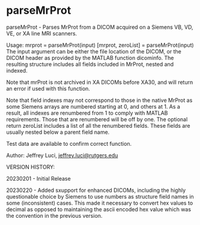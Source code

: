 # parseMrProt

 parseMrProt - Parses MrProt from a DICOM acquired on a Siemens VB, VD,
 VE, or XA line MRI scanners.

 Usage:  mrprot = parseMrProt(input)
        [mrprot, zeroList] = parseMrProt(input)
 The input argument can be either the file location of the DICOM, or the
 DICOM header as provided by the MATLAB function dicominfo. The resulting 
 structure includes all fields included in MrProt, nested and indexed.
 
 Note that mrProt is not archived in XA DICOMs before XA30, and will return
 an error if used with this function.
 
 Note that field indexes may not correspond to those in the native MrProt 
 as some Siemens arrays are numbered starting at 0, and others at 1. As a
 result, all indexes are renumbered from 1 to comply with MATLAB
 requirements. Those that are renumbered will be off by one. The optional 
 return  zeroList includes a list of all the renumbered fields. These 
 fields are usually nested below a parent field name.
 
 Test data are available to confirm correct function.
 
 Author: Jeffrey Luci, jeffrey.luci@rutgers.edu

VERSION HISTORY:

20230201 - Initial Release

20230220 - Added sxupport for enhanced DICOMs, including the highly
            questionable choice by Siemens to use numbers as structure
            field names in some (inconsistent) cases. This made it
            necessary to convert hex values to decimal as opposed to
            maintaining the ascii encoded hex value which was the 
            convention in the previous version.   
